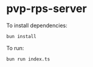 # pvp-rps-server

To install dependencies:

```bash
bun install
```

To run:

```bash
bun run index.ts
```
